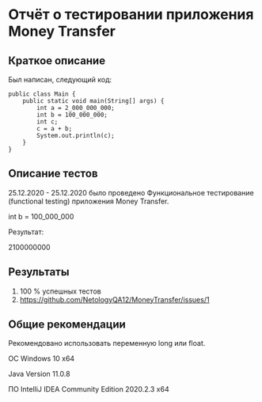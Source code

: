 # Отчёт о тестировании приложения Money Transfer

## Краткое описание

Был написан, следующий код:

```
public class Main {
    public static void main(String[] args) {
        int a = 2_000_000_000;
        int b = 100_000_000;
        int c;
        c = a + b;
        System.out.println(c);
    }
}
```
## Описание тестов

25.12.2020 - 25.12.2020 было проведено Функциональное тестирование (functional testing) приложения Money Transfer.

int b = 100_000_000

Результат:

2100000000


## Результаты

1. 100 % успешных тестов
2. https://github.com/NetologyQA12/MoneyTransfer/issues/1

## Общие рекомендации

Рекомендовано использовать переменную long или float.



ОС Windows 10 x64

Java Version 11.0.8

ПО IntelliJ IDEA Community Edition 2020.2.3 x64